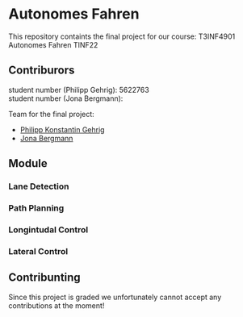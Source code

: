 # Autonomes Fahren

This repository containts the final project for our course: T3INF4901 Autonomes Fahren TINF22


## Contriburors

student number (Philipp Gehrig): 5622763  
student number (Jona Bergmann): 


Team for the final project:

- [Philipp Konstantin Gehrig](https://github.com/philippgehrig)  
- [Jona Bergmann](https://github.com/inf22037)                   

## Module

### Lane Detection

### Path Planning

### Longintudal Control

### Lateral Control


## Contribunting

Since this project is graded we unfortunately cannot accept any contributions at the moment!
